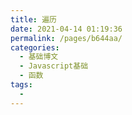 ```yaml
---
title: 遍历
date: 2021-04-14 01:19:36
permalink: /pages/b644aa/
categories:
  - 基础博文
  - Javascript基础
  - 函数
tags:
  -
---
```

